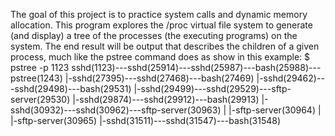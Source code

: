The goal of this project is to practice system calls and dynamic memory allocation. 
This program explores the /proc virtual file system to generate (and display) a tree of the processes (the executing programs) on the system. 
The end result will be output that describes the children of a given process, much like the pstree command does as show in this example: 
$ pstree -p 1123
sshd(1123)---sshd(25914)---sshd(25987)---bash(25988)---pstree(1243)
           |-sshd(27395)---sshd(27468)---bash(27469)
           |-sshd(29462)---sshd(29498)---bash(29531)
           |-sshd(29499)---sshd(29529)---sftp-server(29530)
           |-sshd(29874)---sshd(29912)---bash(29913)
           |-sshd(30932)---sshd(30962)---sftp-server(30963)
           |                           |-sftp-server(30964)
           |                           |-sftp-server(30965)
           |-sshd(31511)---sshd(31547)---bash(31548)
